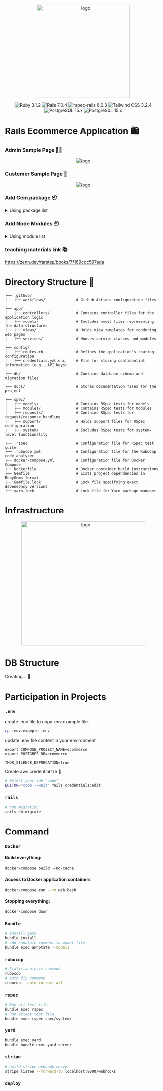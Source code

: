 <p align="center">
    <img src="./docs/logo.png" width="300" alt="logo">
</p>

<p align="center">
<img src="https://img.shields.io/badge/Ruby-3.1.2-red.svg?logo=ruby&style=flat" alt="Ruby 3.1.2">
<img src="https://img.shields.io/badge/Rails-7.0.4-orange.svg?logo=ruby-on-rails&style=flat" alt="Rails 7.0.4">
<img src="https://img.shields.io/badge/rspec--rails-6.0.3-brightgreen.svg" alt="rspec-rails 6.0.3">
<img src="https://img.shields.io/badge/Tailwind CSS-3.2.4-green.svg?logo=tailwind-css&style=flat" alt="Tailwind CSS 3.2.4">
<img src="https://img.shields.io/badge/PostgreSQL-15.x-blue.svg?logo=postgresql&style=flat" alt="PostgreSQL 15.x">
<img src="https://github.com/nickjj/docker-rails-example/workflows/CI/badge.svg?branch=main" alt="PostgreSQL 15.x">
</p>

# Rails Ecommerce Application 🛍

### Admin Sample Page 👨‍🏫

<p align="center">
    <img src="./docs/admin-sample.png" alt="logo">
</p>

### Customer Sample Page 🛒

<p align="center">
    <img src="./docs/customer-sample.png" alt="logo">
</p>

### Add Gem package 📦

<details>
  <summary>Using package list</summary>

- [devise](https://github.com/heartcombo/devise)
- [stripe](https://github.com/stripe/stripe-ruby)
- [aws-sdk-s3](https://github.com/aws/aws-sdk-ruby)
- [bullet](https://github.com/flyerhzm/bullet)
- [rspec-rails]()
- [factory_bot_rails]()
- [capybara]()
- [selenium-webdriver]()
- [webdrivers]()
- [shoulda-matchers]()
- [rubocop]()
- [rubocop-rails]()
- [rubocop-performance]()
- [yard]()

</details>

### Add Node Modules 📦

<details>
  <summary>Using module list</summary>

</details>

### teaching materials link 📚

https://zenn.dev/farstep/books/7f169cdc597ada

# Directory Structure 📁

```
├── .github/
│   ├── workflows/              # Github Actions configuration files

├── app/
│   ├── controllers/            # Contains controller files for the application logic
│   ├── models/                 # Includes model files representing the data structures
│   ├── views/                  # Holds view templates for rendering web pages
│   ├── services/               # Houses service classes and modules

├── config/
│   ├── routes.rb               # Defines the application's routing configuration
│   ├── credentials.yml.enc     # File for storing confidential information (e.g., API keys)

├── db/                         # Contains database schema and migration files

├── docs/                       # Stores documentation files for the project

├── spec/
│   ├── models/                 # Contains RSpec tests for models
│   ├── modules/                # Contains RSpec tests for modules
│   ├── requests/               # Contains RSpec tests for request/response handling
│   ├── support/                # Holds support files for RSpec configuration
│   ├── system/                 # Includes RSpec tests for system-level functionality

├── .rspec                      # Configuration file for RSpec test suite
├── .rubocop.yml                # Configuration file for the RuboCop code analyzer
├── docker-compose.yml          # Configuration file for Docker Compose
├── Dockerfile                  # Docker container build instructions
├── Gemfile                     # Lists project dependencies in RubyGems format
├── Gemfile.lock                # Lock file specifying exact dependency versions
├── yarn.lock                   # Lock file for Yarn package manager
```

# Infrastructure

<p align="center">
    <img src="./docs/infrastructure.png" width="400" alt="logo">
</p>

# DB Structure

Creating... 📝

# Participation in Projects

### `.env`

create .env file to copy .env.example file.

```sh
cp .env.example .env
```

update .env file content in your environment

```dotenv
export COMPOSE_PROJECT_NAME=ecommerce
export POSTGRES_DB=ecommerce

THOR_SILENCE_DEPRECATION=true
```

Create aws credential file 🔑

```sh
# Select your ide "code" 
EDITOR="code --wait" rails credentials:edit
```

### `rails`

```sh
# run migration
rails db:migrate
```

# Command

### `Docker`

#### Build everything:

```do
docker-compose build --no-cache
```

#### Access to Docker application containers

```sh
docker-compose run --rm web bash
```

#### Stopping everything:

```sh
docker-compose down
```

### `Bundle`

```sh
# install gems
bundle install
# add annotate comment to model file
bundle exec annotate --models 
```

### `rubocop`

```sh
# Static analysis command
rubocop
# Auto fix command
rubocop --auto-correct-all
```

### `rspec`

```sh
# Run all test file
bundle exec rspec
# Run select test file
bundle exec rspec spec/system/
```

### `yard`

```sh
bundle exec yard
bundle bundle exec yard server
```

### `stripe`

```sh
# build stripe webhook server
stripe listen --forward-to localhost:8000/webhooks
```

### `deploy`

```sh

```